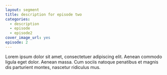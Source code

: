 ```yaml
---
layout: segment
title: description for episode two
categories:
  - description
  - episode
  - episode2
cover_image_url: yes
episode: 2
---
```


Lorem ipsum dolor sit amet, consectetuer adipiscing elit. Aenean commodo ligula eget dolor. Aenean massa. Cum sociis natoque penatibus et magnis dis parturient montes, nascetur ridiculus mus.